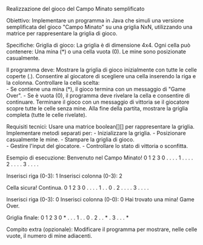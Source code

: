 Realizzazione  del gioco del Campo Minato semplificato

Obiettivo:
Implementare un programma in Java che simuli una versione semplificata del gioco "Campo Minato" su una griglia NxN,
utilizzando una matrice per rappresentare la griglia di gioco.

Specifiche:
  Griglia di gioco:
  La griglia è di dimensione 4x4. Ogni cella può contenere: Una mina (*) o una cella vuota (0).
  Le mine sono posizionate casualmente.

  Il programma deve:
  Mostrare la griglia di gioco inizialmente con tutte le celle coperte (.).
  Consentire al giocatore di scegliere una cella inserendo la riga e la colonna.
  Controllare la cella scelta:     
        - Se contiene una mina (*), il gioco termina con un messaggio di "Game Over".
        - Se è vuota (0), il programma deve rivelare la cella e consentire di continuare.
  Terminare il gioco con un messaggio di vittoria se il giocatore scopre tutte le celle senza mine.
  Alla fine della partita, mostrare la griglia completa (tutte le celle rivelate).

Requisiti tecnici:
Usare una matrice boolean[][] per rappresentare la griglia.
Implementare metodi separati per:
    -  Inizializzare la griglia.
    - Posizionare casualmente le mine.
    - Stampare la griglia di gioco.      
    - Gestire l'input del giocatore.
    - Controllare lo stato di vittoria o sconfitta.

Esempio di esecuzione:
Benvenuto nel Campo Minato!
0 1 2 3
0 . . . .
1 . . . .
2 . . . .
3 . . . .

Inserisci riga (0-3): 1
Inserisci colonna (0-3): 2

Cella sicura! Continua.
0 1 2 3
0 . . . .
1 . . 0 .
2 . . . .
3 . . . .

Inserisci riga (0-3): 0
Inserisci colonna (0-0): 0
Hai trovato una mina! Game Over.

Griglia finale:
0 1 2 3
0 * . . .
1 . . 0 .
2 . . * .
3 . . . *

Compito extra (opzionale):
Modificare il programma per mostrare, nelle celle vuote, il numero di mine adiacenti.
